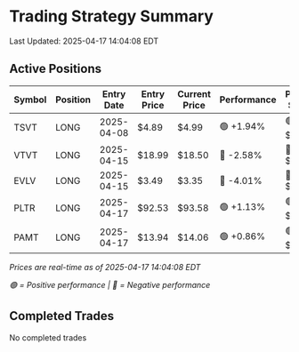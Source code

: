 # Trading Strategy Summary

Last Updated: 2025-04-17 14:04:08 EDT

## Active Positions

| Symbol | Position | Entry Date | Entry Price | Current Price | Performance | P/L per Share |
|--------|----------|------------|-------------|---------------|-------------|--------------|
| TSVT | LONG | 2025-04-08 | $4.89 | $4.99 | 🟢 +1.94% | 🟢 $+0.10 |
| VTVT | LONG | 2025-04-15 | $18.99 | $18.50 | 🔴 -2.58% | 🔴 $-0.49 |
| EVLV | LONG | 2025-04-15 | $3.49 | $3.35 | 🔴 -4.01% | 🔴 $-0.14 |
| PLTR | LONG | 2025-04-17 | $92.53 | $93.58 | 🟢 +1.13% | 🟢 $+1.05 |
| PAMT | LONG | 2025-04-17 | $13.94 | $14.06 | 🟢 +0.86% | 🟢 $+0.12 |

*Prices are real-time as of 2025-04-17 14:04:08 EDT*

*🟢 = Positive performance | 🔴 = Negative performance*

## Completed Trades

No completed trades